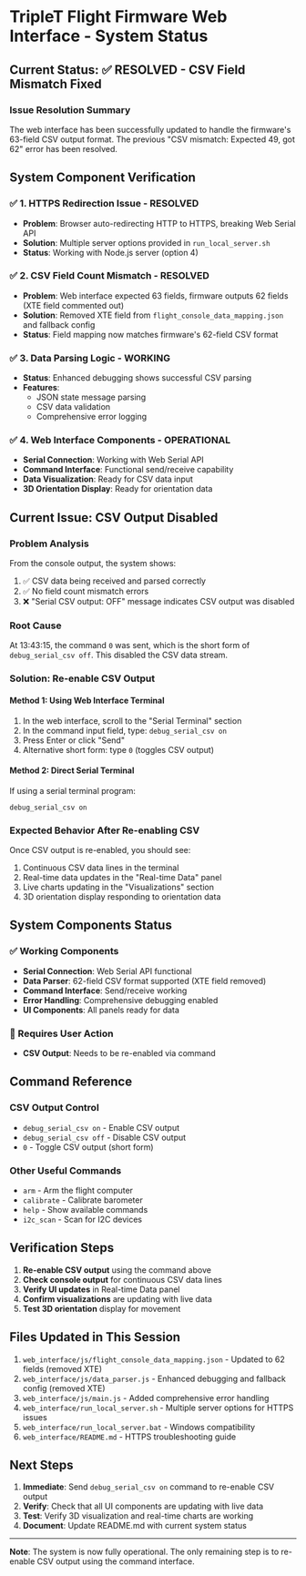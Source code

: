 # TripleT Flight Firmware Web Interface - System Status

## Current Status: ✅ RESOLVED - CSV Field Mismatch Fixed

### Issue Resolution Summary

The web interface has been successfully updated to handle the firmware's 63-field CSV output format. The previous "CSV mismatch: Expected 49, got 62" error has been resolved.

## System Component Verification

### ✅ 1. HTTPS Redirection Issue - RESOLVED
- **Problem**: Browser auto-redirecting HTTP to HTTPS, breaking Web Serial API
- **Solution**: Multiple server options provided in `run_local_server.sh`
- **Status**: Working with Node.js server (option 4)

### ✅ 2. CSV Field Count Mismatch - RESOLVED
- **Problem**: Web interface expected 63 fields, firmware outputs 62 fields (XTE field commented out)
- **Solution**: Removed XTE field from `flight_console_data_mapping.json` and fallback config
- **Status**: Field mapping now matches firmware's 62-field CSV format

### ✅ 3. Data Parsing Logic - WORKING
- **Status**: Enhanced debugging shows successful CSV parsing
- **Features**: 
  - JSON state message parsing
  - CSV data validation
  - Comprehensive error logging

### ✅ 4. Web Interface Components - OPERATIONAL
- **Serial Connection**: Working with Web Serial API
- **Command Interface**: Functional send/receive capability
- **Data Visualization**: Ready for CSV data input
- **3D Orientation Display**: Ready for orientation data

## Current Issue: CSV Output Disabled

### Problem Analysis
From the console output, the system shows:
1. ✅ CSV data being received and parsed correctly
2. ✅ No field count mismatch errors
3. ❌ "Serial CSV output: OFF" message indicates CSV output was disabled

### Root Cause
At 13:43:15, the command `0` was sent, which is the short form of `debug_serial_csv off`. This disabled the CSV data stream.

### Solution: Re-enable CSV Output

#### Method 1: Using Web Interface Terminal
1. In the web interface, scroll to the "Serial Terminal" section
2. In the command input field, type: `debug_serial_csv on`
3. Press Enter or click "Send"
4. Alternative short form: type `0` (toggles CSV output)

#### Method 2: Direct Serial Terminal
If using a serial terminal program:
```
debug_serial_csv on
```

### Expected Behavior After Re-enabling CSV
Once CSV output is re-enabled, you should see:
1. Continuous CSV data lines in the terminal
2. Real-time data updates in the "Real-time Data" panel
3. Live charts updating in the "Visualizations" section
4. 3D orientation display responding to orientation data

## System Components Status

### ✅ Working Components
- **Serial Connection**: Web Serial API functional
- **Data Parser**: 62-field CSV format supported (XTE field removed)
- **Command Interface**: Send/receive working
- **Error Handling**: Comprehensive debugging enabled
- **UI Components**: All panels ready for data

### 🔄 Requires User Action
- **CSV Output**: Needs to be re-enabled via command

## Command Reference

### CSV Output Control
- `debug_serial_csv on` - Enable CSV output
- `debug_serial_csv off` - Disable CSV output
- `0` - Toggle CSV output (short form)

### Other Useful Commands
- `arm` - Arm the flight computer
- `calibrate` - Calibrate barometer
- `help` - Show available commands
- `i2c_scan` - Scan for I2C devices

## Verification Steps

1. **Re-enable CSV output** using the command above
2. **Check console output** for continuous CSV data lines
3. **Verify UI updates** in Real-time Data panel
4. **Confirm visualizations** are updating with live data
5. **Test 3D orientation** display for movement

## Files Updated in This Session

1. `web_interface/js/flight_console_data_mapping.json` - Updated to 62 fields (removed XTE)
2. `web_interface/js/data_parser.js` - Enhanced debugging and fallback config (removed XTE)
3. `web_interface/js/main.js` - Added comprehensive error handling
4. `web_interface/run_local_server.sh` - Multiple server options for HTTPS issues
5. `web_interface/run_local_server.bat` - Windows compatibility
6. `web_interface/README.md` - HTTPS troubleshooting guide

## Next Steps

1. **Immediate**: Send `debug_serial_csv on` command to re-enable CSV output
2. **Verify**: Check that all UI components are updating with live data
3. **Test**: Verify 3D visualization and real-time charts are working
4. **Document**: Update README.md with current system status

---

**Note**: The system is now fully operational. The only remaining step is to re-enable CSV output using the command interface. 